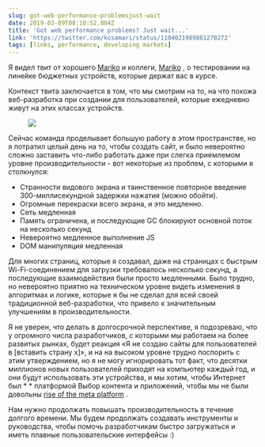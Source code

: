 ```yaml
---
slug: got-web-performance-problemsjust-wait
date: 2019-03-09T08:10:52.804Z
title: 'Got web performance problems? Just wait...'
link: 'https://twitter.com/kosamari/status/1104021989881270272'
tags: [links, performance, developing markets]
---
```

Я видел твит от хорошего [Mariko](https://twitter.com/kosamari) и коллеги, [Mariko](https://twitter.com/kosamari) , о тестировании на линейке бюджетных устройств, которые держат вас в курсе.

Контекст твита заключается в том, что мы смотрим на то, на что похожа веб-разработка при создании для пользователей, которые ежедневно живут на этих классах устройств.

<figure>
  <img src="/images/2019-03-09-got-web-performance-problemsjust-wait.jpeg">
</figure>

Сейчас команда проделывает большую работу в этом пространстве, но я потратил целый день на то, чтобы создать сайт, и было невероятно сложно заставить что-либо работать даже при слегка приемлемом уровне производительности - вот некоторые из проблем, с которыми я столкнулся:

* Странности видового экрана и таинственное повторное введение 300-миллисекундной задержки нажатия (можно обойти).
* Огромные перекраски всего экрана, и это медленно.
* Сеть медленная
* Память ограничена, и последующие GC блокируют основной поток на несколько секунд
* Невероятно медленное выполнение JS
* DOM манипуляция медленная

Для многих страниц, которые я создавал, даже на страницах с быстрым Wi-Fi-соединением для загрузки требовалось несколько секунд, а последующие взаимодействия были просто медленными. Было трудно, но невероятно приятно на техническом уровне видеть изменения в алгоритмах и логике, которые я бы не сделал для всей своей традиционной веб-разработки, что привело к значительным улучшениям в производительности.

Я не уверен, что делать в долгосрочной перспективе, я подозреваю, что у огромного числа разработчиков, с которыми мы работаем на более развитых рынках, будет реакция «Я не создаю сайты для пользователей в [вставить страну x]», и на на высоком уровне трудно поспорить с этим утверждением, но я не могу игнорировать тот факт, что десятки миллионов новых пользователей приходят на компьютер каждый год, и они будут использовать эти устройства, и мы хотим, чтобы Интернет был * * платформой Выбор контента и приложений, чтобы мы не были довольны [rise of the meta platform](https://paul.kinlan.me/rise-of-the-meta-platforms/) .

Нам нужно продолжать повышать производительность в течение долгого времени. Мы будем продолжать создавать инструменты и руководства, чтобы помочь разработчикам быстро загружаться и иметь плавные пользовательские интерфейсы :)
